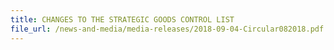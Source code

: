 ```yaml
---
title: CHANGES TO THE STRATEGIC GOODS CONTROL LIST
file_url: /news-and-media/media-releases/2018-09-04-Circular082018.pdf
---
```


